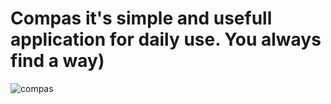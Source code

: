 # Compas it's simple and usefull application for daily use. You always find a way)
![compas](https://user-images.githubusercontent.com/86000667/147536902-5cea3a6b-9712-414c-863e-6ef5c8b727d9.jpg)
